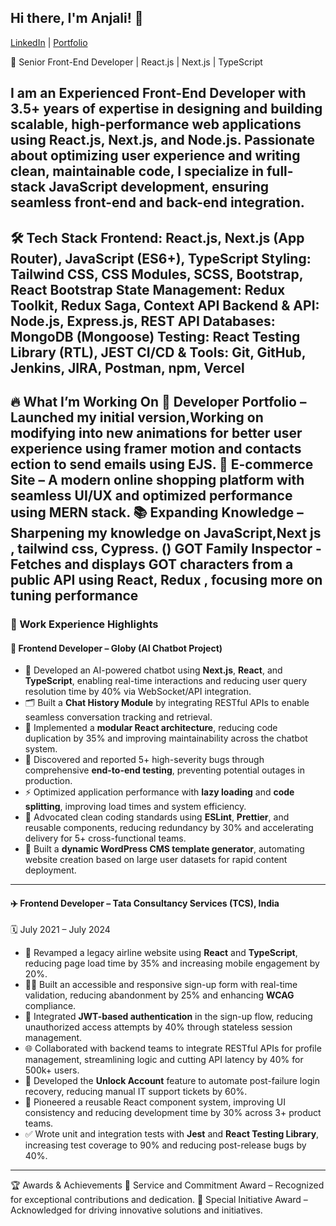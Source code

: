 ## Hi there, I'm Anjali! 👋  
[LinkedIn](https://www.linkedin.com/in/anjali-ajith-186258177/) | [Portfolio](https://anjali-portfolio-developer-wine.vercel.app/)

🚀 Senior Front-End Developer | React.js | Next.js | TypeScript

I am an Experienced Front-End Developer with 3.5+ years of expertise in designing and building scalable, high-performance web applications using React.js, Next.js, and Node.js. Passionate about optimizing user experience and writing clean, maintainable code, I specialize in full-stack JavaScript development, ensuring seamless front-end and back-end integration.
---------------------------------------------------------------------------------------------------------------------------------------------------------------------------
🛠️ Tech Stack
Frontend: React.js, Next.js (App Router), JavaScript (ES6+), TypeScript
Styling: Tailwind CSS, CSS Modules, SCSS, Bootstrap, React Bootstrap
State Management: Redux Toolkit, Redux Saga, Context API
Backend & API: Node.js, Express.js, REST API
Databases: MongoDB (Mongoose)
Testing: React Testing Library (RTL), JEST
CI/CD & Tools: Git, GitHub, Jenkins, JIRA, Postman, npm, Vercel
------------------------------------------------------------------------------------------------------------------------------------------------------------------------------
🔥 What I’m Working On
🚧 Developer Portfolio – Launched my initial version,Working on modifying into new animations for better user experience using framer motion and contacts ection to send emails using EJS.
🛒 E-commerce Site – A modern online shopping platform with seamless UI/UX and optimized performance using MERN stack.
📚 Expanding Knowledge – Sharpening my knowledge on JavaScript,Next js , tailwind css, Cypress.
() GOT Family Inspector - Fetches and displays GOT characters from a public API using React, Redux , focusing more on tuning performance
------------------------------------------------------------------------------------------------------------------------------------------------------------------------------
### 💼 Work Experience Highlights

#### 🧠 Frontend Developer – Globy (AI Chatbot Project)

- 🤖 Developed an AI-powered chatbot using **Next.js**, **React**, and **TypeScript**, enabling real-time interactions and reducing user query resolution time by 40% via WebSocket/API integration.
- 🗂 Built a **Chat History Module** by integrating RESTful APIs to enable seamless conversation tracking and retrieval.
- 🧩 Implemented a **modular React architecture**, reducing code duplication by 35% and improving maintainability across the chatbot system.
- 🧪 Discovered and reported 5+ high-severity bugs through comprehensive **end-to-end testing**, preventing potential outages in production.
- ⚡ Optimized application performance with **lazy loading** and **code splitting**, improving load times and system efficiency.
- 🧼 Advocated clean coding standards using **ESLint**, **Prettier**, and reusable components, reducing redundancy by 30% and accelerating delivery for 5+ cross-functional teams.
- 🧠 Built a **dynamic WordPress CMS template generator**, automating website creation based on large user datasets for rapid content deployment.

---

#### ✈️ Frontend Developer – Tata Consultancy Services (TCS), India  
🗓️ July 2021 – July 2024

- 🔧 Revamped a legacy airline website using **React** and **TypeScript**, reducing page load time by 35% and increasing mobile engagement by 20%.
- 🧑‍🦽 Built an accessible and responsive sign-up form with real-time validation, reducing abandonment by 25% and enhancing **WCAG** compliance.
- 🔐 Integrated **JWT-based authentication** in the sign-up flow, reducing unauthorized access attempts by 40% through stateless session management.
- 🌐 Collaborated with backend teams to integrate RESTful APIs for profile management, streamlining logic and cutting API latency by 40% for 500k+ users.
- 🔄 Developed the **Unlock Account** feature to automate post-failure login recovery, reducing manual IT support tickets by 60%.
- 🧱 Pioneered a reusable React component system, improving UI consistency and reducing development time by 30% across 3+ product teams.
- ✅ Wrote unit and integration tests with **Jest** and **React Testing Library**, increasing test coverage to 90% and reducing post-release bugs by 40%.


------------------------------------------------------------------------------------------------------------------------------------------------------------------------------
🏆 Awards & Achievements
🏅 Service and Commitment Award – Recognized for exceptional contributions and dedication.
🏅 Special Initiative Award – Acknowledged for driving innovative solutions and initiatives.
